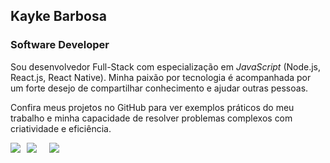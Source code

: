 ## Kayke Barbosa

### Software Developer

Sou desenvolvedor Full-Stack com especialização em _JavaScript_ (Node.js, React.js, React Native). Minha paixão por tecnologia é acompanhada por um forte desejo de compartilhar conhecimento e ajudar outras pessoas.

Confira meus projetos no GitHub para ver exemplos práticos do meu trabalho e minha capacidade de resolver problemas complexos com criatividade e eficiência.

<div style="display: flex; gap: 10px;">
  <a href="https://instagram.com/kaykee_bl?igshid=ZDdkNTZiNTM=" target="_blank" style="text-decoration:none;">
    <img src="https://img.shields.io/badge/-Instagram-%234CAF50?style=for-the-badge&logo=instagram&logoColor=white">
  </a>
  <a href="mailto:kaykeloiola@gmail.com" style="text-decoration:none;">
    <img src="https://img.shields.io/badge/-Gmail-%234CAF50?style=for-the-badge&logo=gmail&logoColor=white">
  </a>
  <br />
  <a href="https://www.linkedin.com/in/kayke-barbosa-loiola-15a96023a" target="_blank" style="text-decoration:none;">
    <img src="https://img.shields.io/badge/-LinkedIn-%234CAF50?style=for-the-badge&logo=linkedin&logoColor=white">
  </a>
</div>
